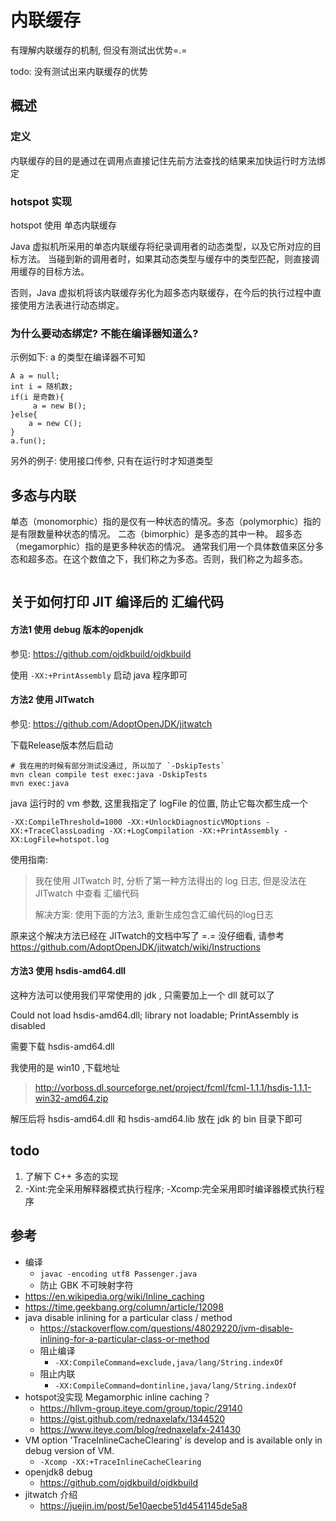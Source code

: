 # 内联缓存

有理解内联缓存的机制, 但没有测试出优势=.=

todo: 没有测试出来内联缓存的优势

## 概述

### 定义

内联缓存的目的是通过在调用点直接记住先前方法查找的结果来加快运行时方法绑定

### hotspot 实现

hotspot 使用 单态内联缓存

Java 虚拟机所采用的单态内联缓存将纪录调用者的动态类型，以及它所对应的目标方法。
当碰到新的调用者时，如果其动态类型与缓存中的类型匹配，则直接调用缓存的目标方法。

否则，Java 虚拟机将该内联缓存劣化为超多态内联缓存，在今后的执行过程中直接使用方法表进行动态绑定。

### 为什么要动态绑定? 不能在编译器知道么?

示例如下:  a 的类型在编译器不可知

```
A a = null;
int i = 随机数;
if(i 是奇数){
     a = new B();
}else{
    a = new C();
}
a.fun();
```

另外的例子: 使用接口传参, 只有在运行时才知道类型

## 多态与内联

单态（monomorphic）指的是仅有一种状态的情况。多态（polymorphic）指的是有限数量种状态的情况。
二态（bimorphic）是多态的其中一种。
超多态（megamorphic）指的是更多种状态的情况。
通常我们用一个具体数值来区分多态和超多态。在这个数值之下，我们称之为多态。否则，我们称之为超多态。

```

```

## 关于如何打印 JIT 编译后的 汇编代码

#### 方法1 使用 debug 版本的openjdk

参见: https://github.com/ojdkbuild/ojdkbuild

使用 `-XX:+PrintAssembly` 启动 java 程序即可


#### 方法2 使用 JITwatch

参见: https://github.com/AdoptOpenJDK/jitwatch

下载Release版本然后启动
 
```
# 我在用的时候有部分测试没通过, 所以加了 `-DskipTests`
mvn clean compile test exec:java -DskipTests
mvn exec:java
```

java 运行时的 vm 参数, 这里我指定了 logFile 的位置, 防止它每次都生成一个

`-XX:CompileThreshold=1000 -XX:+UnlockDiagnosticVMOptions -XX:+TraceClassLoading -XX:+LogCompilation -XX:+PrintAssembly -XX:LogFile=hotspot.log `

使用指南: 

> 我在使用 JITwatch 时, 分析了第一种方法得出的 log 日志, 但是没法在 JITwatch 中查看 汇编代码
> 
> 解决方案: 使用下面的方法3, 重新生成包含汇编代码的log日志

原来这个解决方法已经在 JITwatch的文档中写了 =.= 没仔细看, 请参考 https://github.com/AdoptOpenJDK/jitwatch/wiki/Instructions

#### 方法3 使用 hsdis-amd64.dll

这种方法可以使用我们平常使用的 jdk , 只需要加上一个 dll 就可以了

Could not load hsdis-amd64.dll; library not loadable; PrintAssembly is disabled

需要下载 hsdis-amd64.dll

我使用的是 win10 ,下载地址

> http://vorboss.dl.sourceforge.net/project/fcml/fcml-1.1.1/hsdis-1.1.1-win32-amd64.zip
            
解压后将 hsdis-amd64.dll 和 hsdis-amd64.lib 放在 jdk 的 bin 目录下即可

## todo

1. 了解下 C++ 多态的实现
2. -Xint:完全采用解释器模式执行程序; -Xcomp:完全采用即时编译器模式执行程序

## 参考

- 编译
    - `javac -encoding utf8 Passenger.java`
    - 防止 GBK 不可映射字符
- https://en.wikipedia.org/wiki/Inline_caching
- https://time.geekbang.org/column/article/12098
- java disable inlining for a particular class / method
    - https://stackoverflow.com/questions/48029220/jvm-disable-inlining-for-a-particular-class-or-method
    - 阻止编译
        - `-XX:CompileCommand=exclude,java/lang/String.indexOf`
    - 阻止内联
        - `-XX:CompileCommand=dontinline,java/lang/String.indexOf`
- hotspot没实现 Megamorphic inline caching？
    - https://hllvm-group.iteye.com/group/topic/29140
    - https://gist.github.com/rednaxelafx/1344520
    - https://www.iteye.com/blog/rednaxelafx-241430
- VM option 'TraceInlineCacheClearing' is develop and is available only in debug version of VM.
    - `-Xcomp -XX:+TraceInlineCacheClearing`
- openjdk8 debug
    - https://github.com/ojdkbuild/ojdkbuild
- jitwatch 介绍
    - https://juejin.im/post/5e10aecbe51d4541145de5a8




